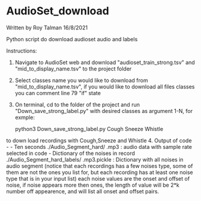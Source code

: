 # AudioSet_download
Written by Roy Talman 16/8/2021

Python script do download audioset audio and labels

Instructions:
1.  Navigate to AudioSet web and download "audioset_train_strong.tsv" and "mid_to_display_name.tsv" to the project folder 
2. Select classes name you would like to download from "mid_to_display_name.tsv", if you would like to download all files classes you can comment line 79 "if" state
3. On terminal, cd to the folder of the project and run  "Down_save_strong_label.py" with desired classes as argument 1-N, for exmple:

     python3  Down_save_strong_label.py Cough Sneeze Whistle

to down load recordings with Cough,Sneeze and Whistle
4. Output of code - 
      - Ten seconds  ./Audio_Segment_hard/ <Original Name> .mp3 : audio data with sample rate selected in code
      - Dictionary of the noises in record ./Audio_Segment_hard_labels/ <Original Name> .mp3.pickle : Dictionary with all noises in audio segment (notice that each recordings has a few noises type, some of them are not the ones you list for, but each recording has at least one noise type that is in your input list) each noise values are the onset and offset of noise, if noise appears more then ones, the length of value will be 2*k  number off appearence, and will list all onset and offset pairs.


